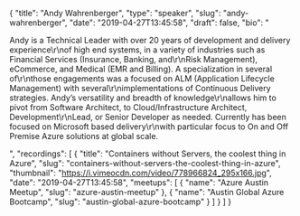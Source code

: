 {
  "title": "Andy Wahrenberger",
  "type": "speaker",
  "slug": "andy-wahrenberger",
  "date": "2019-04-27T13:45:58",
  "draft": false,
  "bio": "<p>Andy is a Technical Leader with over 20 years of development and delivery experience\r\nof high end systems, in a variety of industries such as Financial Services (Insurance, Banking, and\r\nRisk Management), eCommerce, and Medical (EMR and Billing). A specialization in several of\r\nthose engagements was a focused on ALM (Application Lifecycle Management) with several\r\nimplementations of Continuous Delivery strategies. Andy’s versatility and breadth of knowledge\r\nallows him to pivot from Software Architect, to Cloud/Infrastructure Architect, Development\r\nLead, or Senior Developer as needed. Currently has been focused on Microsoft based delivery\r\nwith particular focus to On and Off Premise Azure solutions at global scale.</p>",
  "recordings": [
    {
      "title": "Containers without Servers, the coolest thing in Azure",
      "slug": "containers-without-servers-the-coolest-thing-in-azure",
      "thumbnail": "https://i.vimeocdn.com/video/778966824_295x166.jpg",
      "date": "2019-04-27T13:45:58",
      "meetups": [
        {
          "name": "Azure Austin Meetup",
          "slug": "azure-austin-meetup"
        },
        {
          "name": "Austin Global Azure Bootcamp",
          "slug": "austin-global-azure-bootcamp"
        }
      ]
    }
  ]
}